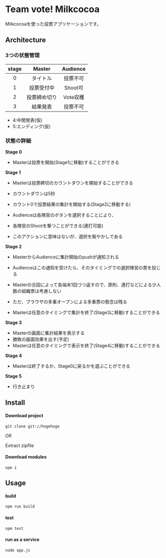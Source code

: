 ﻿# Team vote! Milkcocoa

Milkcocoaを使った投票アプリケーションです。

## Architecture

### 3つの状態管理

| stage | Master | Audience |
| :---: | :----: | :------: |
| 0 | タイトル | 投票不可 |
| 1 | 投票受付中 | Shoot可 |
| 2 | 投票締め切り | Vote収穫 |
| 3 | 結果発表 | 投票不可 |

+ 4:中間発表(仮)
+ 5:エンディング(仮)

### 状態の詳細

**Stage 0**  
+ Masterは投票を開始(Stage1に移動)することができる  

**Stage 1**  
+ Masterは投票締切のカウントダウンを開始することができる  
+ カウントダウンは5秒  
+ カウント0で投票結果の集計を開始する(Stage2に移動する)  

+ Audienceは各陣営のボタンを選択することにより、  
+ 各陣営のShootを撃つことができる(連打可能)    
+ このアクションに意味はないが、選択を賑やかしである  

**Stage 2**  
+ MasterからAudienceに集計開始のpushが通知される
+ Audienceはこの通知を受けたら、そのタイミングでの選択陣営の票を投じる  
+ Masterの合図によって各端末1回づつ返すので、原則、連打などによる少人数の組織票は考慮しない  
+ ただ、ブラウザの多重オープンによる多重票の懸念は残る  

+ Masterは任意のタイミングで集計を終了(Stage3に移動)することができる  

**Stage 3**  
+ Masterの画面に集計結果を表示する  
+ 勝敗の画面効果を出す(予定)  
+ Masterは任意のタイミングで表示を終了(Stage4に移動)することができる  

**Stage 4**  
+ Masterは終了するか、Stage0に戻るかを選ぶことができる  

**Stage 5**  
+ 行き止まり  

## Install

#### Download project

```
git clone git://hogehoge
```

OR

Extract zipfile

#### Download modules

```
npm i
```

## Usage

#### build

```
npm run build
```
#### test

```
npm test
```

#### run as a service

```
node app.js
```
